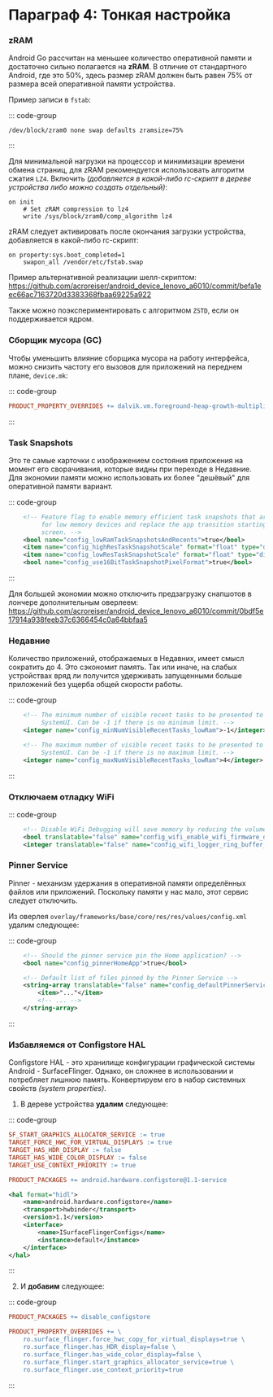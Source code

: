 # Параграф 4: Тонкая настройка

### zRAM

Android Go рассчитан на меньшее количество оперативной памяти и достаточно сильно полагается на **zRAM**. В отличие от стандартного Android, где это 50%, здесь размер zRAM должен быть равен 75% от размера всей оперативной памяти устройства.

Пример записи в `fstab`:

::: code-group
``` [fstab]
/dev/block/zram0 none swap defaults zramsize=75%
```
:::

Для минимальной нагрузки на процессор и минимизации времени обмена страниц, для zRAM рекомендуется использовать алгоритм сжатия `LZ4`.
Включить *(добавляется в какой-либо rc-скрипт в дереве устройства либо можно создать отдельный)*:
```
on init
	# Set zRAM compression to lz4
	write /sys/block/zram0/comp_algorithm lz4
```
zRAM следует активировать после окончания загрузки устройства, добавляется в какой-либо rc-скрипт:

```
on property:sys.boot_completed=1
	swapon_all /vendor/etc/fstab.swap
```

Пример альтернативной реализации шелл-скриптом:
https://github.com/acroreiser/android_device_lenovo_a6010/commit/befa1eec66ac7163720d3383368fbaa69225a922

Также можно поэкспериментировать с алгоритмом `ZSTD`, если он поддерживается ядром.

### Сборщик мусора (GC)

Чтобы уменьшить влияние сборщика мусора на работу интерфейса, можно снизить частоту его вызовов для приложений на переднем плане, `device.mk`:

::: code-group
```makefile [device.mk]
PRODUCT_PROPERTY_OVERRIDES += dalvik.vm.foreground-heap-growth-multiplier=2.0
```
:::

### Task Snapshots

Это те самые карточки с изображением состояния приложения на момент его сворачивания, которые видны при переходе в Недавние. Для экономии памяти можно использовать их более "дешёвый" для оперативной памяти вариант.

::: code-group
```xml [overlay/frameworks/base/core/res/res/values/config.xml]
    <!-- Feature flag to enable memory efficient task snapshots that are used in recents optimized
         for low memory devices and replace the app transition starting window with the splash
         screen. -->
    <bool name="config_lowRamTaskSnapshotsAndRecents">true</bool>
    <item name="config_highResTaskSnapshotScale" format="float" type="dimen">0.8</item>
    <item name="config_lowResTaskSnapshotScale" format="float" type="dimen">0.3</item>
    <bool name="config_use16BitTaskSnapshotPixelFormat">true</bool>
```
:::

Для большей экономии можно отключить предзагрузку снапшотов в лончере дополнительным оверлеем:
https://github.com/acroreiser/android_device_lenovo_a6010/commit/0bdf5e17914a938feeb37c6366454c0a64bbfaa5

### Недавние

Количество приложений, отображаемых в Недавних, имеет смысл сократить до 4.
Это сэкономит память. Так или иначе, на слабых устройствах вряд ли получится удерживать запущенными больше приложений без ущерба общей скорости работы.

::: code-group
```xml [overlay/frameworks/base/core/res/res/values/config.xml]
    <!-- The minimum number of visible recent tasks to be presented to the user through the
         SystemUI. Can be -1 if there is no minimum limit. -->
    <integer name="config_minNumVisibleRecentTasks_lowRam">-1</integer>

    <!-- The maximum number of visible recent tasks to be presented to the user through the
         SystemUI. Can be -1 if there is no maximum limit. -->
    <integer name="config_maxNumVisibleRecentTasks_lowRam">4</integer>
```
:::

### Отключаем отладку WiFi

::: code-group
```xml [overlay/frameworks/base/core/res/res/values/config.xml]
    <!-- Disable WiFi Debugging will save memory by reducing the volume of WiFi firmware debug information -->
    <bool translatable="false" name="config_wifi_enable_wifi_firmware_debugging">false</bool>
    <integer translatable="false" name="config_wifi_logger_ring_buffer_verbose_size_limit_kb">64</integer>
```
### Pinner Service

Pinner - механизм удержания в оперативной памяти определённых файлов или приложений. Поскольку памяти у нас мало, этот сервис следует отключить.

Из оверлея `overlay/frameworks/base/core/res/res/values/config.xml` удалим следующее:

::: code-group
```xml [overlay/frameworks/base/core/res/res/values/config.xml]
    <!-- Should the pinner service pin the Home application? -->
    <bool name="config_pinnerHomeApp">true</bool>

    <!-- Default list of files pinned by the Pinner Service -->
    <string-array translatable="false" name="config_defaultPinnerServiceFiles">
        <item>"..."</item>
        <!-- ... -->
    </string-array>
```
:::

### Избавляемся от Configstore HAL

Configstore HAL - это хранилище конфигурации графической системы Android - SurfaceFlinger.
Однако, он сложнее в использовании и потребляет лишнюю память.
Конвертируем его в набор системных свойств *(system properties)*.

1. В дереве устройства **удалим** следующее:

::: code-group
```makefile [BoardConfig.mk]
SF_START_GRAPHICS_ALLOCATOR_SERVICE := true
TARGET_FORCE_HWC_FOR_VIRTUAL_DISPLAYS := true
TARGET_HAS_HDR_DISPLAY := false
TARGET_HAS_WIDE_COLOR_DISPLAY := false
TARGET_USE_CONTEXT_PRIORITY := true
```

```makefile [device.mk]
PRODUCT_PACKAGES += android.hardware.configstore@1.1-service
```

```xml [manifest.xml]
<hal format="hidl">
    <name>android.hardware.configstore</name>
    <transport>hwbinder</transport>
    <version>1.1</version>
    <interface>
        <name>ISurfaceFlingerConfigs</name>
        <instance>default</instance>
    </interface>
</hal>
```
:::

2. И **добавим** следующее:

::: code-group
```makefile [device.mk]
PRODUCT_PACKAGES += disable_configstore

PRODUCT_PROPERTY_OVERRIDES += \
    ro.surface_flinger.force_hwc_copy_for_virtual_displays=true \
    ro.surface_flinger.has_HDR_display=false \
    ro.surface_flinger.has_wide_color_display=false \
    ro.surface_flinger.start_graphics_allocator_service=true \
    ro.surface_flinger.use_context_priority=true
```
:::